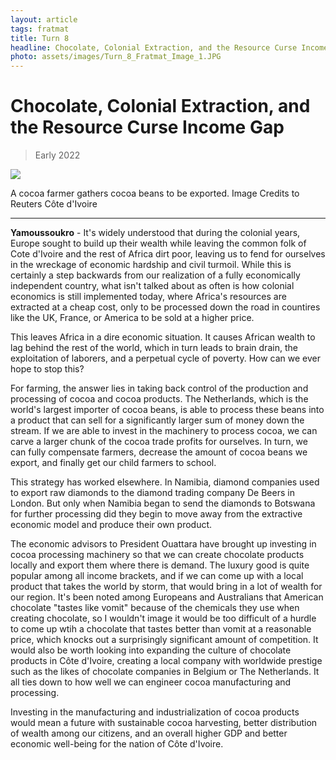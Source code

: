 ```yaml
---
layout: article
tags: fratmat
title: Turn 8 
headline: Chocolate, Colonial Extraction, and the Resource Curse Income Gap
photo: assets/images/Turn_8_Fratmat_Image_1.JPG
---
```


# Chocolate, Colonial Extraction, and the Resource Curse Income Gap

<blockquote class="blockquote">
  <p id="date-published">Early 2022</p>
</blockquote>

<div class="main-image-container">
    <img src = "../../../assets/images/Turn_8_Fratmat_Image_1.JPG" id="container-image">
    <p id="image-caption">A cocoa farmer gathers cocoa beans to be exported. Image Credits to Reuters Côte d'Ivoire</p>
</div>

---

**Yamoussoukro** -  It's widely understood that during the colonial years, Europe sought to build up their wealth while leaving the common folk of Cote d'Ivoire and the rest of Africa dirt poor, leaving us to fend for ourselves in the wreckage of economic hardship and civil turmoil. While this is certainly a step backwards from our realization of a fully economically independent country, what isn't talked about as often is how colonial economics is still implemented today, where Africa's resources are extracted at a cheap cost, only to be processed down the road in countires like the UK, France, or America to be sold at a higher price.

This leaves Africa in a dire economic situation. It causes African wealth to lag behind the rest of the world, which in turn leads to brain drain, the exploitation of laborers, and a perpetual cycle of poverty. How can we ever hope to stop this?

For farming, the answer lies in taking back control of the production and processing of cocoa and cocoa products. The Netherlands, which is the world's largest importer of cocoa beans, is able to process these beans into a product that can sell for a significantly larger sum of money down the stream. If we are able to invest in the machinery to process cocoa, we can carve a larger chunk of the cocoa trade profits for ourselves. In turn, we can fully compensate farmers, decrease the amount of cocoa beans we export, and finally get our child farmers to school. 

This strategy has worked elsewhere. In Namibia, diamond companies used to export raw diamonds to the diamond trading company De Beers in London. But only when Namibia began to send the diamonds to Botswana for further processing did they begin to move away from the extractive economic model and produce their own product. 

The economic advisors to President Ouattara have brought up investing in cocoa processing machinery so that we can create chocolate products locally and export them where there is demand. The luxury good is quite popular among all income brackets, and if we can come up with a local product that takes the world by storm, that would bring in a lot of wealth for our region. It's been noted among Europeans and Australians that American chocolate "tastes like vomit" because of the chemicals they use when creating chocolate, so I wouldn't image it would be too difficult of a hurdle to come up wtih a chocolate that tastes better than vomit at a reasonable price, which knocks out a surprisingly significant amount of competition. It would also be worth looking into expanding the culture of chocolate products in Côte d'Ivoire, creating a local company with worldwide prestige such as the likes of chocolate companies in Belgium or The Netherlands. It all ties down to how well we can engineer cocoa manufacturing and processing.

Investing in the manufacturing and industrialization of cocoa products would mean a future with sustainable cocoa harvesting, better distribution of wealth among our citizens, and an overall higher GDP and better economic well-being for the nation of Côte d'Ivoire.